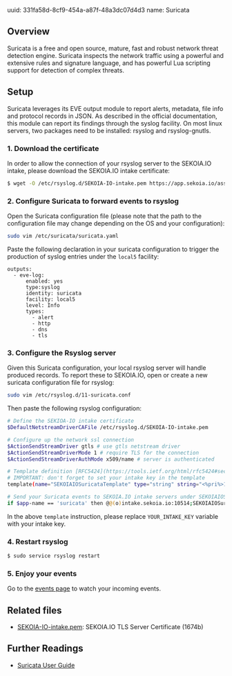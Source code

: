 uuid: 331fa58d-8cf9-454a-a87f-48a3dc07d4d3
name: Suricata

## Overview
Suricata is a free and open source, mature, fast and robust network threat detection engine. Suricata inspects the network traffic using a powerful and extensive rules and signature language, and has powerful Lua scripting support for detection of complex threats.

## Setup
Suricata leverages its EVE output module to report alerts, metadata, file info and protocol records in JSON. As described in the official documentation, this module can report its findings through the syslog facility.
On most linux servers, two packages need to be installed: rsyslog and rsyslog-gnutls.

### 1. Download the certificate
In order to allow the connection of your rsyslog server to the SEKOIA.IO intake, please download the SEKOIA.IO intake certificate:

```bash
$ wget -O /etc/rsyslog.d/SEKOIA-IO-intake.pem https://app.sekoia.io/assets/files/SEKOIA-IO-intake.pem
```

### 2. Configure Suricata to forward events to rsyslog
Open the Suricata configuration file (please note that the path to the configuration file may change depending on the OS and your configuration):
```bash
sudo vim /etc/suricata/suricata.yaml
```

Paste the following declaration in your suricata configuration to trigger the production of syslog entries under the `local5` facility:
```
outputs:
  - eve-log:
      enabled: yes
      type:syslog
      identity: suricata
      facility: local5
      level: Info
      types:
        - alert
        - http
        - dns
        - tls
```

### 3. Configure the Rsyslog server
Given this Suricata configuration, your local rsyslog server will handle produced records. To report these to SEKOIA.IO, open or create a new suricata configuration file for rsyslog:
```bash
sudo vim /etc/rsyslog.d/11-suricata.conf
```

Then paste the following rsyslog configuration:
```bash
# Define the SEKIOA-IO intake certificate
$DefaultNetstreamDriverCAFile /etc/rsyslog.d/SEKOIA-IO-intake.pem

# Configure up the network ssl connection
$ActionSendStreamDriver gtls # use gtls netstream driver
$ActionSendStreamDriverMode 1 # require TLS for the connection
$ActionSendStreamDriverAuthMode x509/name # server is authenticated

# Template definition [RFC5424](https://tools.ietf.org/html/rfc5424#section-7.2.2)
# IMPORTANT: don't forget to set your intake key in the template
template(name="SEKOIAIOSuricataTemplate" type="string" string="<%pri%>1 %timestamp:::date-rfc3339% %hostname% %app-name% %procid% LOG [SEKOIA@53288 intake_key=\"YOUR_INTAKE_KEY\"] %msg%\n")

# Send your Suricata events to SEKOIA.IO intake servers under SEKOIAIOSuricataTemplate template
if $app-name == 'suricata' then @@(o)intake.sekoia.io:10514;SEKOIAIOSuricataTemplate
```

In the above `template` instruction, please replace `YOUR_INTAKE_KEY` variable with your intake key.

### 4. Restart rsyslog

```bash
$ sudo service rsyslog restart
```

### 5. Enjoy your events
Go to the [events page](https://app.sekoia.io/sic/events) to watch your incoming events.


## Related files
- [SEKOIA-IO-intake.pem](https://app.sekoia.io/assets/files/SEKOIA-IO-intake.pem): SEKOIA.IO TLS Server Certificate (1674b)


## Further Readings
- [Suricata User Guide](https://suricata.readthedocs.io/)
